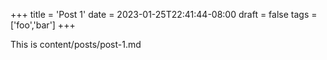 +++
title = 'Post 1'
date = 2023-01-25T22:41:44-08:00
draft = false
tags = ['foo','bar']
+++

This is content/posts/post-1.md
